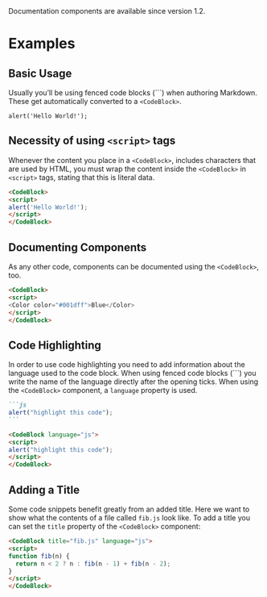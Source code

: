 <Banner title="Version Feature">
  Documentation components are available since version 1.2.
</Banner>

# Examples

## Basic Usage

Usually you’ll be using fenced code blocks (\`\`\`) when authoring Markdown.
These get automatically converted to a `<CodeBlock>`.

```
alert('Hello World!');
```

## Necessity of using `<script>` tags

Whenever the content you place in a `<CodeBlock>`,
includes characters that are used by HTML, you must
wrap the content inside the `<CodeBlock>` in
`<script>` tags, stating that this is literal data.

<CodeBlock>
<script>
alert('Hello World!');
</script>
</CodeBlock>

```html
<CodeBlock>
<script>
alert('Hello World!');
</script>
</CodeBlock>
```

## Documenting Components

As any other code, components can be documented using the `<CodeBlock>`, too.

<CodeBlock>
<script>
<Color color="#001dff">Blue</Color>
</script>
</CodeBlock>

```html
<CodeBlock>
<script>
<Color color="#001dff">Blue</Color>
</script>
</CodeBlock>
```

## Code Highlighting

In order to use code highlighting you need to add information about the language used to the code block. When using fenced code blocks (\`\`\`) you write the name of the language directly after the opening ticks. When using the `<CodeBlock>` component, a `language` property is used.

~~~markdown
```js
alert("highlight this code");
```
~~~

```html
<CodeBlock language="js">
<script>
alert("highlight this code");
</script>
</CodeBlock>
```

## Adding a Title

Some code snippets benefit greatly from an added title. Here we want to show
what the contents of a file called `fib.js` look like. To add a title you can
set the `title` property of the `<CodeBlock>` component:

<CodeBlock title="fib.js" language="js">
<script>
function fib(n) {
  return n < 2 ? n : fib(n - 1) + fib(n - 2);
}
</script>
</CodeBlock>

```html
<CodeBlock title="fib.js" language="js">
<script>
function fib(n) {
  return n < 2 ? n : fib(n - 1) + fib(n - 2);
}
</script>
</CodeBlock>
```
